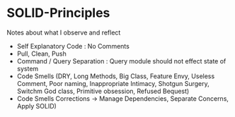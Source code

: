 # SOLID-Principles
Notes about what I observe and reflect
* Self Explanatory Code : No Comments
* Pull, Clean, Push
* Command / Query Separation : Query module should not effect state of system
* Code Smells (DRY, Long Methods, Big Class, Feature Envy, Useless Comment, Poor naming, Inappropriate Intimacy, Shotgun Surgery, Switchm God class, Primitive obsession, Refused Bequest)
* Code Smells Corrections -> Manage Dependencies, Separate Concerns, Apply SOLID)
